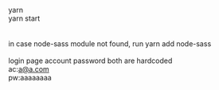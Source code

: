 yarn</br>
yarn start</br>
</br>
</br>
in case node-sass module not found, run yarn add node-sass</br>
</br>
login page account password both are hardcoded</br>
ac:a@a.com</br>
pw:aaaaaaaa</br>
